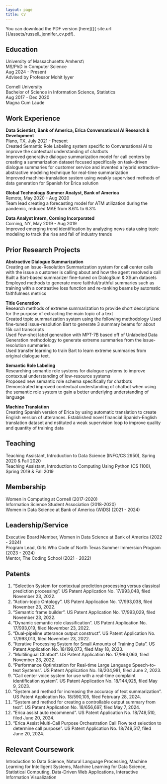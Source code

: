 ```yaml
---
layout: page
title: CV
---
```


You can download the PDF version [here]({{ site.url }}/assets/russell_jennifer_cv.pdf).

## Education
University of Massachusetts Amherst\			     
MS/PhD in Computer Science \
Aug 2024 - Present \
Advised by Professor Mohit Iyyer

Cornell University \
Bachelor of Science in Information Science, Statistics\
Aug 2017 - Dec 2020	\
Magna Cum Laude

## Work Experience

<b> Data Scientist, Bank of America, Erica Conversational AI Research & Development </b>\
Plano, TX, July 2021 - Present\
Created Semantic Role Labeling system specific to Conversational AI to improve the contextual understanding of chatbots\
Improved generative dialogue summarization model for call centers by creating a summarization dataset focused specifically on task-driven dialogue summaries for customer service and invented a hybrid extractive-abstractive modeling technique for real-time summarization\
Improved machine-translation system using weakly supervised methods of data generation for Spanish for Erica solution

<b> Global Technology Summer Analyst, Bank of America </b> \
Remote, May 2020 - Aug 2020\
Team lead creating a forecasting model for ATM utilization during the pandemic, reduced MAE from 8.6% to 6.3%

<b> Data Analyst Intern, Corning Incorporated </b> \
Corning, NY, May 2019 - Aug 2019\
Improved emerging trend identification by analyzing news data using topic modeling to track the rise and fall of industry trends

## Prior Research Projects

<b> Abstractive Dialogue Summarization </b> \
Creating an Issue-Resolution Summarization system for call center calls with the issue a customer is calling about and how the agent resolved a call\
Built a Bart-based summarizer fine-tuned on DialogSum & XSum datasets\
Employed methods to generate more faithful/truthful summaries such as training with a contrastive loss function and re-ranking beams by automatic faithfulness metrics 

<b> Title Generation</b> \
Research methods of extreme summarization to provide short descriptions for the purpose of extracting the main topic of a text\
Created topic summarization system using the following methodology
Used fine-tuned issue-resolution Bart to generate 3 summary beams for about 15k call transcripts \
Used Few-shot label generation with MPT-7B based off of Unlabeled Data Generation methodology to generate extreme summaries from the issue-resolution summaries\
Used transfer learning to train Bart to learn extreme summaries from original dialogue text.

<b> Semantic Role Labeling </b> \
Researching semantic role systems for dialogue systems to improve contextual understanding of low-resource systems \
Proposed new semantic role schema specifically for chatbots \
Demonstrated improved contextual understanding of chatbot when using the semantic role system to gain a better underlying understanding of language

<b>Machine Translation </b> \
Creating Spanish version of Erica by using automatic translation to create English version of utterances. Established novel financial Spanish-English translation dataset and nstituted a weak supervision loop to improve quality and quantity of training data


## Teaching

Teaching Assistant, Introduction to Data Science (INFO/CS 2950), Spring 2020 & Fall 2020\
Teaching Assistant, Introduction to Computing Using Python (CS 1100), Spring 2019 & Fall 2019

## Membership

Women in Computing at Cornell (2017-2020)\
Information Science Student Association (2018-2020) \
Women in Data Science at Bank of America (WiDS) (2021 - 2024)

## Leadership/Service 

Executive Board Member, Women in Data Science at Bank of America  (2022 - 2024)\
Program Lead, Girls Who Code of North Texas Summer Immersion Program (2023 - 2024)\
Mentor, The Coding School (2021 - 2022)

## Patents

1. “Selection System for contextual prediction processing versus classical prediction processing”. US Patent Application No. 17/993,048, filed November 23, 2022.
2. “Action-topic Ontology”. US Patent Application No. 17/993,038, filed November 23, 2022. 
3. “Semantic frame builder”. US Patent Application No. 17/993,029, filed November 23, 2022.
4. “Dynamic semantic role classification”. US Patent Application No. 17/993,019, filed November 23, 2022.
5. “Dual-pipeline utterance output construct”. US Patent Application No. 17/993,013, filed November 23, 2022.
6. “Iterative Processing System for Small Amounts of Training Data”. US Patent Application No. 18/199,073, filed May 18, 2023.
7. “Multilingual Chatbot”. US Patent Application No. 17/993,063, filed November 23, 2022.
8. “Performance Optimization for Real-time Large Language Speech-to-text Systems”. US Patent Application No. 18/204,981, filed June 2, 2023.
9. “Call center voice system for use with a real-time complaint identification system”. US Patent Application No. 18/144,925, filed May 9, 2023.
10. “System and method for increasing the accuracy of text summarization”. US Patent Application No. 18/590,105, filed February 28, 2024.
11. “System and method for creating a controllable output summary from text”. US Patent Application No. 18/656,697, filed May 7, 2024.
12. “Erica assist auto recommend”. US Patent Application No. 18/749,510, filed June 20, 2024.
13. “Erica Assist Multi-Call Purpose Orchestration Call Flow text selection to determine call purpose”. US Patent Application No. 18/749,517, filed June 20, 2024.

## Relevant Coursework

Introduction to Data Science, Natural Language Processing, Machine Learning for Intelligent Systems, Machine Learning for Data Science, Statistical Computing, Data-Driven Web Applications, Interactive Information Visualization


